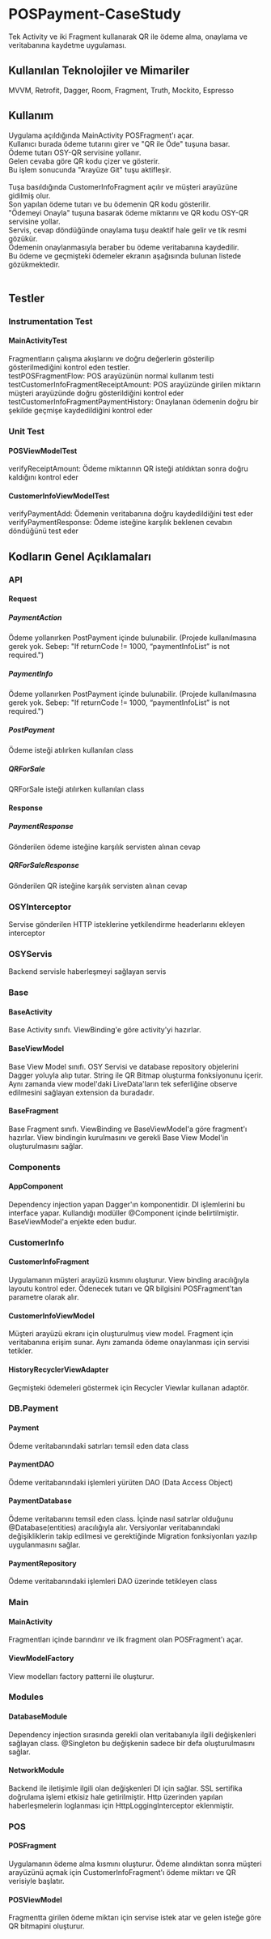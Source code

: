 # POSPayment-CaseStudy
Tek Activity ve iki Fragment kullanarak QR ile ödeme alma, onaylama ve veritabanına kaydetme uygulaması.
<br>
## Kullanılan Teknolojiler ve Mimariler
MVVM, Retrofit, Dagger, Room, Fragment, Truth, Mockito, Espresso
<br>
## Kullanım
Uygulama açıldığında MainActivity POSFragment'ı açar.<br>
Kullanıcı burada ödeme tutarını girer ve "QR ile Öde" tuşuna basar.<br>
Ödeme tutarı OSY-QR servisine yollanır.<br>
Gelen cevaba göre QR kodu çizer ve gösterir.<br>
Bu işlem sonucunda "Arayüze Git" tuşu aktifleşir.<br>
<br>
Tuşa basıldığında CustomerInfoFragment açılır ve müşteri arayüzüne gidilmiş olur.<br>
Son yapılan ödeme tutarı ve bu ödemenin QR kodu gösterilir.<br>
"Ödemeyi Onayla" tuşuna basarak ödeme miktarını ve QR kodu OSY-QR servisine yollar.<br>
Servis, cevap döndüğünde onaylama tuşu deaktif hale gelir ve tik resmi gözükür.<br>
Ödemenin onaylanmasıyla beraber bu ödeme veritabanına kaydedilir.<br>
Bu ödeme ve geçmişteki ödemeler ekranın aşağısında bulunan listede gözükmektedir.<br>
<br>
## Testler
### Instrumentation Test
#### MainActivityTest
Fragmentların çalışma akışlarını ve doğru değerlerin gösterilip gösterilmediğini kontrol eden testler.<br>
testPOSFragmentFlow: POS arayüzünün normal kullanım testi<br>
testCustomerInfoFragmentReceiptAmount: POS arayüzünde girilen miktarın müşteri arayüzünde doğru gösterildiğini kontrol eder<br>
testCustomerInfoFragmentPaymentHistory: Onaylanan ödemenin doğru bir şekilde geçmişe kaydedildiğini kontrol eder<br>
### Unit Test
#### POSViewModelTest
verifyReceiptAmount: Ödeme miktarının QR isteği atıldıktan sonra doğru kaldığını kontrol eder<br>
#### CustomerInfoViewModelTest
verifyPaymentAdd: Ödemenin veritabanına doğru kaydedildiğini test eder<br>
verifyPaymentResponse: Ödeme isteğine karşılık beklenen cevabın döndüğünü test eder<br>
## Kodların Genel Açıklamaları
### API
#### Request
##### PaymentAction
Ödeme yollanırken PostPayment içinde bulunabilir. (Projede kullanılmasına gerek yok. Sebep: "If returnCode != 1000, “paymentInfoList” is not required.")<br>
##### PaymentInfo
Ödeme yollanırken PostPayment içinde bulunabilir. (Projede kullanılmasına gerek yok. Sebep: "If returnCode != 1000, “paymentInfoList” is not required.")<br>
##### PostPayment
Ödeme isteği atılırken kullanılan class<br>
##### QRForSale
QRForSale isteği atılırken kullanılan class<br>
#### Response
##### PaymentResponse
Gönderilen ödeme isteğine karşılık servisten alınan cevap<br>
##### QRForSaleResponse
Gönderilen QR isteğine karşılık servisten alınan cevap<br>
### OSYInterceptor
Servise gönderilen HTTP isteklerine yetkilendirme headerlarını ekleyen interceptor<br>
### OSYServis
Backend servisle haberleşmeyi sağlayan servis<br>
### Base
#### BaseActivity
Base Activity sınıfı. ViewBinding'e göre activity'yi hazırlar.
#### BaseViewModel
Base View Model sınıfı. OSY Servisi ve database repository objelerini Dagger yoluyla alıp tutar. String ile QR Bitmap oluşturma fonksiyonunu içerir. Aynı zamanda view model'daki LiveData'ların tek seferliğine observe edilmesini sağlayan extension da buradadır.<br>
#### BaseFragment
Base Fragment sınıfı. ViewBinding ve BaseViewModel'a göre fragment'ı hazırlar. View bindingin kurulmasını ve gerekli Base View Model'in oluşturulmasını sağlar.
### Components
#### AppComponent
Dependency injection yapan Dagger'ın komponentidir. DI işlemlerini bu interface yapar. Kullandığı modüller @Component içinde belirtilmiştir. BaseViewModel'a enjekte eden budur.<br>
### CustomerInfo
#### CustomerInfoFragment
Uygulamanın müşteri arayüzü kısmını oluşturur. View binding aracılığıyla layoutu kontrol eder. Ödenecek tutarı ve QR bilgisini POSFragment'tan parametre olarak alır.<br>
#### CustomerInfoViewModel
Müşteri arayüzü ekranı için oluşturulmuş view model. Fragment için veritabanına erişim sunar. Aynı zamanda ödeme onaylanması için servisi tetikler.<br>
#### HistoryRecyclerViewAdapter
Geçmişteki ödemeleri göstermek için Recycler Viewlar kullanan adaptör.<br>
### DB.Payment
#### Payment
Ödeme veritabanındaki satırları temsil eden data class<br>
#### PaymentDAO
Ödeme veritabanındaki işlemleri yürüten DAO (Data Access Object)<br>
#### PaymentDatabase
Ödeme veritabanını temsil eden class. İçinde nasıl satırlar olduğunu @Database(entities) aracılığıyla alır. Versiyonlar veritabanındaki değişikliklerin takip edilmesi ve gerektiğinde Migration fonksiyonları yazılıp uygulanmasını sağlar.<br>
#### PaymentRepository
Ödeme veritabanındaki işlemleri DAO üzerinde tetikleyen class<br>
### Main
#### MainActivity
Fragmentları içinde barındırır ve ilk fragment olan POSFragment'ı açar.<br>
#### ViewModelFactory
View modelları factory patterni ile oluşturur.<br>
### Modules
#### DatabaseModule
Dependency injection sırasında gerekli olan veritabanıyla ilgili değişkenleri sağlayan class. @Singleton bu değişkenin sadece bir defa oluşturulmasını sağlar.<br>
#### NetworkModule
Backend ile iletişimle ilgili olan değişkenleri DI için sağlar. SSL sertifika doğrulama işlemi etkisiz hale getirilmiştir. Http üzerinden yapılan haberleşmelerin loglanması için HttpLoggingInterceptor eklenmiştir.<br>
### POS
#### POSFragment
Uygulamanın ödeme alma kısmını oluşturur. Ödeme alındıktan sonra müşteri arayüzünü açmak için CustomerInfoFragment'ı ödeme miktarı ve QR verisiyle başlatır.<br>
#### POSViewModel
Fragmentta girilen ödeme miktarı için servise istek atar ve gelen isteğe göre QR bitmapini oluşturur.<br>

